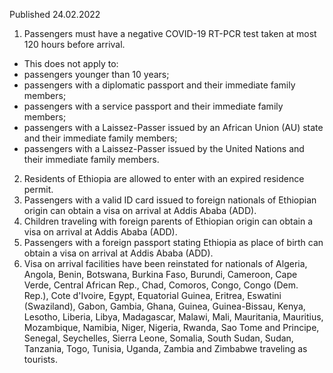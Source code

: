 Published 24.02.2022
1. Passengers must have a negative COVID-19 RT-PCR test taken at most 120 hours before arrival.
- This does not apply to:
- passengers younger than 10 years;
- passengers with a diplomatic passport and their immediate family members;
- passengers with a service passport and their immediate family members;
- passengers with a Laissez-Passer issued by an African Union (AU) state and their immediate family members;
- passengers with a Laissez-Passer issued by the United Nations and their immediate family members.
2. Residents of Ethiopia are allowed to enter with an expired residence permit.
3. Passengers with a valid ID card issued to foreign nationals of Ethiopian origin can obtain a visa on arrival at Addis Ababa (ADD).
4. Children traveling with foreign parents of Ethiopian origin can obtain a visa on arrival at Addis Ababa (ADD).
5. Passengers with a foreign passport stating Ethiopia as place of birth can obtain a visa on arrival at Addis Ababa (ADD).
6. Visa on arrival facilities have been reinstated for nationals of Algeria, Angola, Benin, Botswana, Burkina Faso, Burundi, Cameroon, Cape Verde, Central African Rep., Chad, Comoros, Congo, Congo (Dem. Rep.), Cote d'Ivoire, Egypt, Equatorial Guinea, Eritrea, Eswatini (Swaziland), Gabon, Gambia, Ghana, Guinea, Guinea-Bissau, Kenya, Lesotho, Liberia, Libya, Madagascar, Malawi, Mali, Mauritania, Mauritius, Mozambique, Namibia, Niger, Nigeria, Rwanda, Sao Tome and Principe, Senegal, Seychelles, Sierra Leone, Somalia, South Sudan, Sudan, Tanzania, Togo, Tunisia, Uganda, Zambia and Zimbabwe traveling as tourists.